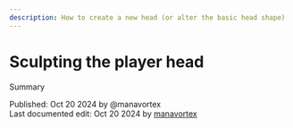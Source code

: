 ```yaml
---
description: How to create a new head (or alter the basic head shape)
---
```


# Sculpting the player head

Summary

Published: Oct 20 2024 by @manavortex\
Last documented edit: Oct 20 2024 by [manavortex](https://app.gitbook.com/u/NfZBoxGegfUqB33J9HXuCs6PVaC3 "mention")


